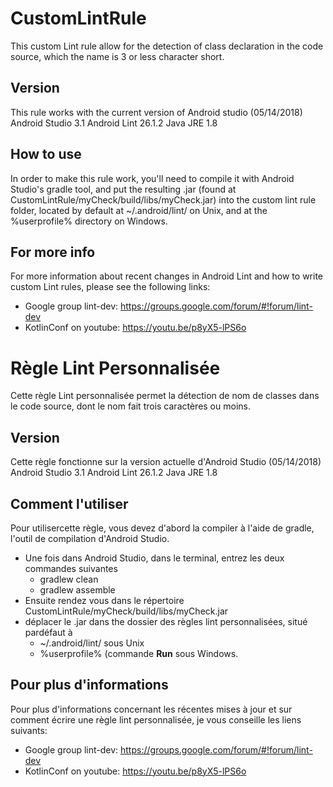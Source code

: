 # CustomLintRule
This custom Lint rule allow for the detection of class declaration in the code source, which the name is 3 or less character short.

## Version
This rule works with the current version of Android studio (05/14/2018)
Android Studio 3.1
Android Lint 26.1.2
Java JRE 1.8

## How to use
In order to make this rule work, you'll need to compile it with Android Studio's gradle tool, and put the resulting .jar (found at CustomLintRule/myCheck/build/libs/myCheck.jar) into the custom lint rule folder, located by default at ~/.android/lint/ on Unix, and at the %userprofile% directory on Windows.

## For more info
For more information about recent changes in Android Lint and how to write custom Lint rules, please see the following links:
* Google group lint-dev: https://groups.google.com/forum/#!forum/lint-dev
* KotlinConf on youtube: https://youtu.be/p8yX5-lPS6o

# Règle Lint Personnalisée
Cette règle Lint personnalisée permet la détection de nom de classes dans le code source, dont le nom fait trois caractères ou moins.

## Version
Cette règle fonctionne sur la version actuelle d'Android Studio (05/14/2018)
Android Studio 3.1
Android Lint 26.1.2
Java JRE 1.8

## Comment l'utiliser
Pour utilisercette règle, vous devez d'abord la compiler à l'aide de gradle, l'outil de compilation d'Android Studio.
* Une fois dans Android Studio, dans le terminal, entrez les deux commandes suivantes
  * gradlew clean
  * gradlew assemble
* Ensuite rendez vous dans le répertoire CustomLintRule/myCheck/build/libs/myCheck.jar
* déplacer le .jar dans the dossier des règles lint personnalisées, situé pardéfaut à
   * ~/.android/lint/ sous Unix
   * %userprofile% (commande **Run** sous Windows.

## Pour plus d'informations
Pour plus d'informations concernant les récentes mises à jour et sur comment écrire une règle lint personnalisée, je vous conseille les liens suivants:
* Google group lint-dev: https://groups.google.com/forum/#!forum/lint-dev
* KotlinConf on youtube: https://youtu.be/p8yX5-lPS6o
